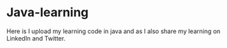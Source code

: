 # Java-learning
Here is I upload my learning code in java and as I also share my learning on LinkedIn and Twitter.
